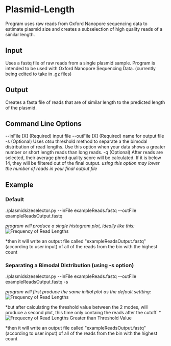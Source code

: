 # Plasmid-Length
Program uses raw reads from Oxford Nanopore sequencing data to estimate plasmid size and creates a subselection of high quality reads of a similar length.

## Input
Uses a fastq file of raw reads from a single plasmid sample. Program is intended to be used with Oxford Nanopore Sequencing Data.
(currently being edited to take in .gz files)

## Output
Creates a fasta file of reads that are of similar length to the predicted length of the plasmid.

## Command Line Options
--inFile [X]      (Required) input file 
--outFile [X]     (Required) name for output file
-s                (Optional) Uses otsu threshold method to separate a the bimodal distribution of read lengths. Use this 
                  option when your data shows a greater number or short length reads than long reads.
-q                (Optional) After reads are selected, their average phred quality score will be calculated. If it is below 
                  14, they will be filtered out of the final output.
                  *using this option may lower the number of reads in your final output file*

## Example

### Default
./plasmidsizeselector.py --inFile exampleReads.fastq --outFile exampleReadsOutput.fastq

  *program will produce a single histogram plot, ideally like this:*
  ![Frequency of Read Lengths](githubexample1.jpg)
  
  *then it will write an output file called "exampleReadsOutput.fastq" (according to user input) of all of the reads from the bin with the highest count 
  
### Separating a Bimodal Distribution (using -s option)
./plasmidsizeselector.py --inFile exampleReads.fastq --outFile exampleReadsOutput.fastq -s

  *program will first produce the same initial plot as the default settting:*
  ![Frequency of Read Lengths](githubexample1.jpg)
  
  *but after calculating the threshold value between the 2 modes, will produce a second plot, this time only containg the reads after the cutoff. *
  ![Frequecny of Read Lengths Greater than Threshold Value](githubexample2.jpg)
  
  *then it will write an output file called "exampleReadsOutput.fastq" (according to user input) of all of the reads from the bin with the highest count 
